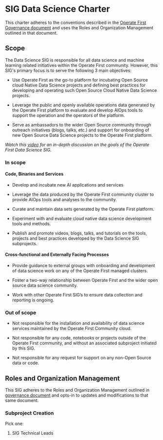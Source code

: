 # SIG Data Science Charter

This charter adheres to the conventions described in the [Operate First Governance document](https://github.com/operate-first/community/blob/main/governance.md) and uses the Roles and Organization Management outlined in that document.

## Scope

The Data Science SIG is responsible for all data science and machine learning related initiatives within the Operate First community. However, this SIG's primary focus is to serve the following 3 main objectives:

* Use Operate First as the go-to platform for incubating Open Source cloud Native Data Science projects and defining best practices for developing and operating such Open Source Cloud Native Data Science projects.

* Leverage the public and openly available operations data generated by the Operate First platform to evaluate and develop AIOps tools to support the operation and the operators of the platform.

* Serve as ambassadors to the wider Open Source community through outreach initiatives (blogs, talks, etc.) and support for onboarding of new Open Source Data Science projects to the Operate First platform.


_Watch this [video](https://youtu.be/v4mur-_ywBM) for an in-depth discussion on the goals of the Operate First Data Science SIG._


### In scope

#### Code, Binaries and Services

* Develop and incubate new AI applications and services

* Leverage the data produced by the Operate First community cluster to provide AIOps tools and analyses to the community.

* Curate and maintain data sets generated by the Operate First platform.

* Experiment with and evaluate cloud native data science development tools and methods.

* Publish and promote videos, blogs, talks, and tutorials on the tools, projects and best practices developed by the Data Science SIG subprojects.



#### Cross-functional and Externally Facing Processes

* Provide guidance to external groups with onboarding and development of data science work on any of the Operate First managed clusters.

* Foster a two-way relationship between Operate First and the wider open source data science community.

* Work with other Operate First SIG’s to ensure data collection and reporting is ongoing.


### Out of scope

* Not responsible for the installation and availability of data science services maintained by the Operate First Community cloud.

* Not responsible for any code, notebooks or projects outside of the Operate First community, and without an associated subproject initiated by this SIG.

* Not responsible for any request for support on any non-Open Source data or code.

## Roles and Organization Management

This SIG adheres to the Roles and Organization Management outlined in [governance document](https://github.com/operate-first/community/blob/main/governance.md)
and opts-in to updates and modifications to that same document.

### Subproject Creation

Pick one:

1. SIG Technical Leads
